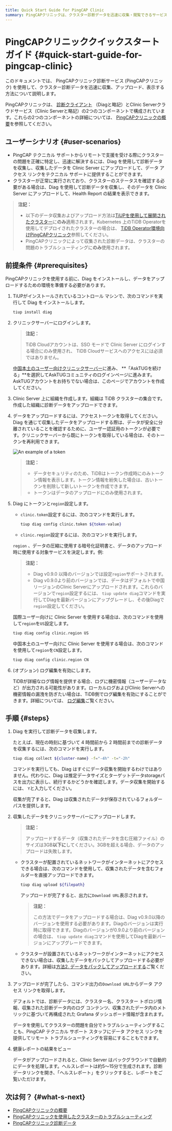 ```yaml
---
title: Quick Start Guide for PingCAP Clinic
summary: PingCAPクリニックは、クラスター診断データを迅速に収集・閲覧できるサービスです。DiagクライアントとClinic Serverで構成されています。ユーザーはDiagで診断データを収集し、Clinic Serverにアップロードして、Health Reportの結果を閲覧できます。ご利用前に、Diagをインストールし、Clinic Serverにログインし、組織を作成し、アクセストークンを取得して、Diagでトークンとリージョンを設定する必要があります。データを収集・アップロードした後、データアクセスリンクを取得し、Health Reportを閲覧できるようになります。
---
```


# PingCAPクリニッククイックスタートガイド {#quick-start-guide-for-pingcap-clinic}

このドキュメントでは、 PingCAPクリニック診断サービス (PingCAPクリニック) を使用して、クラスター診断データを迅速に収集、アップロード、表示する方法について説明します。

PingCAPクリニックは、 [診断クライアント](https://github.com/pingcap/diag) （Diagと略記）とClinic Serverクラウドサービス（Clinic Serverと略記）の2つのコンポーネントで構成されています。これらの2つのコンポーネントの詳細については、 [PingCAPクリニックの概要](/clinic/clinic-introduction.md)を参照してください。

## ユーザーシナリオ {#user-scenarios}

-   PingCAP テクニカル サポートからリモートで支援を受ける際にクラスターの問題を正確に特定し、迅速に解決するには、Diag を使用して診断データを収集し、収集したデータを Clinic Server にアップロードして、データ アクセス リンクをテクニカル サポートに提供することができます。
-   クラスターが正常に実行されており、クラスターのステータスを確認する必要がある場合は、Diag を使用して診断データを収集し、そのデータを Clinic Server にアップロードして、Health Report の結果を表示できます。

> **注記：**
>
> -   以下のデータ収集およびアップロード方法は[TiUPを使用して展開されたクラスター](/production-deployment-using-tiup.md)に**のみ**適用されます。Kubernetes 上のTiDB Operatorを使用してデプロイされたクラスターの場合は、 [TiDB Operator環境向けPingCAPクリニック](https://docs.pingcap.com/tidb-in-kubernetes/stable/clinic-user-guide)参照してください。
> -   PingCAPクリニックによって収集された診断データは、クラスターの問題のトラブルシューティングに**のみ**使用されます。

## 前提条件 {#prerequisites}

PingCAPクリニックを使用する前に、Diag をインストールし、データをアップロードするための環境を準備する必要があります。

1.  TiUPがインストールされているコントロール マシンで、次のコマンドを実行して Diag をインストールします。

    ```bash
    tiup install diag
    ```

2.  クリニックサーバーにログインします。

    <SimpleTab groupId="clinicServer">
     <div label="Clinic Server for international users" value="clinic-us">



    > **注記：**
    >
    > TiDB Cloudアカウントは、SSO モードで Clinic Server にログインする場合にのみ使用され、 TiDB Cloudサービスへのアクセスには必須ではありません。

    </div>

    <div label="Clinic Server for users in the Chinese mainland" value="clinic-cn">

    [中国本土のユーザー向けクリニックサーバー](https://clinic.pingcap.com.cn)に進み、 **「AskTUGを続ける」**を選択してAskTUGコミュニティのログインページに進みます。AskTUGアカウントをお持ちでない場合は、このページでアカウントを作成してください。

    </div>
     </SimpleTab>

3.  Clinic Server 上に組織を作成します。組織は TiDB クラスターの集合です。作成した組織に診断データをアップロードできます。

4.  データをアップロードするには、アクセストークンを取得してください。Diag を通じて収集したデータをアップロードする際は、データが安全に分離されていることを確認するために、ユーザー認証用のトークンが必要です。クリニックサーバーから既にトークンを取得している場合は、そのトークンを再利用できます。



    ![An example of a token](/media/clinic-get-token.png)

    > **注記：**
    >
    > -   データセキュリティのため、TiDBはトークン作成時にのみトークン情報を表示します。トークン情報を紛失した場合は、古いトークンを削除して新しいトークンを作成できます。
    > -   トークンはデータのアップロードにのみ使用されます。

5.  Diag にトークンと`region`設定します。

    -   `clinic.token`設定するには、次のコマンドを実行します。

        ```bash
        tiup diag config clinic.token ${token-value}
        ```

    -   `clinic.region`設定するには、次のコマンドを実行します。

    `region` 、データの圧縮に使用する暗号化証明書と、データのアップロード時に使用する対象サービスを決定します。例:

    > **注記：**
    >
    > -   Diag v0.9.0 以降のバージョンでは設定`region`サポートされます。
    > -   Diag v0.9.0より前のバージョンでは、データはデフォルトで中国リージョンのClinic Serverにアップロードされます。これらのバージョンで`region`設定するには、 `tiup update diag`コマンドを実行してDiagを最新バージョンにアップグレードし、その後Diagで`region`設定してください。

    <SimpleTab groupId="clinicServer">
     <div label="Clinic Server for international users" value="clinic-us">

    国際ユーザー向けに Clinic Server を使用する場合は、次のコマンドを使用して`region`を`US`設定します。

    ```bash
    tiup diag config clinic.region US
    ```

    </div>
     <div label="Clinic Server for users in the Chinese mainland" value="clinic-cn">

    中国本土のユーザー向けに Clinic Server を使用する場合は、次のコマンドを使用して`region`を`CN`設定します。

    ```bash
    tiup diag config clinic.region CN
    ```

    </div>

    </SimpleTab>

6.  (オプション) ログ編集を有効にします。

    TiDBが詳細なログ情報を提供する場合、ログに機密情報（ユーザーデータなど）が出力される可能性があります。ローカルログおよびClinic Serverへの機密情報の漏洩を防ぎたい場合は、TiDB側でログ編集を有効にすることができます。詳細については、 [ログ編集](/log-redaction.md#log-redaction-in-tidb-side)ご覧ください。

## 手順 {#steps}

1.  Diag を実行して診断データを収集します。

    たとえば、現在の時刻に基づいて 4 時間前から 2 時間前までの診断データを収集するには、次のコマンドを実行します。

    ```bash
    tiup diag collect ${cluster-name} -f="-4h" -t="-2h"
    ```

    コマンドを実行しても、Diag はすぐにデータ収集を開始するわけではありません。代わりに、Diag は推定データサイズとターゲットデータstorageパスを出力に表示し、続行するかどうかを確認します。データ収集を開始するには、 `Y`と入力してください。

    収集が完了すると、Diag は収集されたデータが保存されているフォルダー パスを提供します。

2.  収集したデータをクリニックサーバーにアップロードします。

    > **注記：**
    >
    > アップロードするデータ（収集されたデータを含む圧縮ファイル）のサイズは3GB**以下に**してください。3GBを超える場合、データのアップロードは失敗します。

    -   クラスターが配置されているネットワークがインターネットにアクセスできる場合は、次のコマンドを使用して、収集されたデータを含むフォルダーを直接アップロードできます。

        ```bash
        tiup diag upload ${filepath}
        ```

        アップロードが完了すると、出力に`Download URL`表示されます。

        > **注記：**
        >
        > この方法でデータをアップロードする場合は、Diag v0.9.0以降のバージョンを使用する必要があります。Diagのバージョンは実行時に取得できます。Diagのバージョンが0.9.0より前のバージョンの場合は、 `tiup update diag`コマンドを使用してDiagを最新バージョンにアップグレードできます。

    -   クラスターが設置されているネットワークがインターネットにアクセスできない場合は、収集したデータをパックしてアップロードする必要があります。詳細は[方法2. データをパックしてアップロードする](/clinic/clinic-user-guide-for-tiup.md#method-2-pack-and-upload-data)ご覧ください。

3.  アップロードが完了したら、コマンド出力の`Download URL`からデータ アクセス リンクを取得します。

    デフォルトでは、診断データには、クラスター名、クラスター トポロジ情報、収集された診断データ内のログ コンテンツ、収集されたデータ内のメトリックに基づいて再構成された Grafana ダッシュボード情報が含まれます。

    データを使用してクラスターの問題を自分でトラブルシューティングすることも、PingCAP テクニカル サポート スタッフにデータ アクセス リンクを提供してリモート トラブルシューティングを容易にすることもできます。

4.  健康レポートの結果をビュー

    データがアップロードされると、Clinic Server はバックグラウンドで自動的にデータを処理します。ヘルスレポートは約5～15分で生成されます。診断データリンクを開き、「ヘルスレポート」をクリックすると、レポートをご覧いただけます。

## 次は何？ {#what-s-next}

-   [PingCAPクリニックの概要](/clinic/clinic-introduction.md)
-   [PingCAPクリニックを使用したクラスターのトラブルシューティング](/clinic/clinic-user-guide-for-tiup.md)
-   [PingCAPクリニック診断データ](/clinic/clinic-data-instruction-for-tiup.md)
